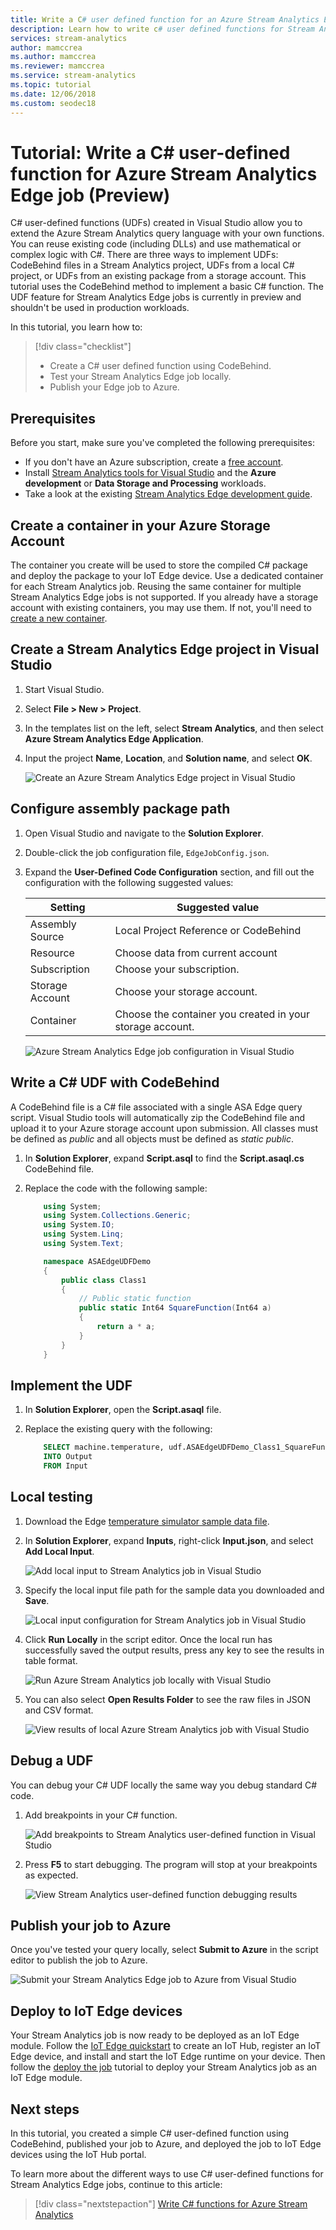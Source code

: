 ```yaml
---
title: Write a C# user defined function for an Azure Stream Analytics Edge job in Visual Studio (Preview)
description: Learn how to write c# user defined functions for Stream Analytics Edge jobs in Visual Studio.
services: stream-analytics
author: mamccrea
ms.author: mamccrea
ms.reviewer: mamccrea
ms.service: stream-analytics
ms.topic: tutorial
ms.date: 12/06/2018
ms.custom: seodec18
---
```


# Tutorial: Write a C# user-defined function for Azure Stream Analytics Edge job (Preview)

C# user-defined functions (UDFs) created in Visual Studio allow you to extend the Azure Stream Analytics query language with your own functions. You can reuse existing code (including DLLs) and use mathematical or complex logic with C#. There are three ways to implement UDFs: CodeBehind files in a Stream Analytics project, UDFs from a local C# project, or UDFs from an existing package from a storage account. This tutorial uses the CodeBehind method to implement a basic C# function. The UDF feature for Stream Analytics Edge jobs is currently in preview and shouldn't be used in production workloads.

In this tutorial, you learn how to:

> [!div class="checklist"]
> * Create a C# user defined function using CodeBehind.
> * Test your Stream Analytics Edge job locally.
> * Publish your Edge job to Azure.

## Prerequisites

Before you start, make sure you've completed the following prerequisites:

* If you don't have an Azure subscription, create a [free account](https://azure.microsoft.com/free/?WT.mc_id=A261C142F).
* Install [Stream Analytics tools for Visual Studio](stream-analytics-tools-for-visual-studio-install.md) and the **Azure development** or **Data Storage and Processing** workloads.
* Take a look at the existing [Stream Analytics Edge development guide](stream-analytics-tools-for-visual-studio-edge-jobs.md).

## Create a container in your Azure Storage Account

The container you create will be used to store the compiled C# package and deploy the package to your IoT Edge device. Use a dedicated container for each Stream Analytics job. Reusing the same container for multiple Stream Analytics Edge jobs is not supported. If you already have a storage account with existing containers, you may use them. If not, you'll need to [create a new container](https://docs.microsoft.com/azure/storage/blobs/storage-quickstart-blobs-portal). 

## Create a Stream Analytics Edge project in Visual Studio

1. Start Visual Studio.

2. Select **File > New > Project**.

3. In the templates list on the left, select **Stream Analytics**, and then select **Azure Stream Analytics Edge Application**.

4.  Input the project **Name**, **Location**, and **Solution name**, and select **OK**.

    ![Create an Azure Stream Analytics Edge project in Visual Studio](./media/stream-analytics-edge-csharp-udf/stream-analytics-create-edge-app.png)

## Configure assembly package path

1. Open Visual Studio and navigate to the **Solution Explorer**.

2. Double-click the job configuration file, `EdgeJobConfig.json`.

3. Expand the **User-Defined Code Configuration** section, and fill out the configuration with the following suggested values:

    |**Setting**  |**Suggested value**  |
    |---------|---------|
    |Assembly Source  |  Local Project Reference or CodeBehind   |
    |Resource  |  Choose data from current account   |
    |Subscription  |  Choose your subscription.   |
    |Storage Account  |  Choose your storage account.   |
    |Container  |  Choose the container you created in your storage account.   |

    ![Azure Stream Analytics Edge job configuration in Visual Studio](./media/stream-analytics-edge-csharp-udf/stream-analytics-edge-job-config.png)


## Write a C# UDF with CodeBehind
A CodeBehind file is a C# file associated with a single ASA Edge query script. Visual Studio tools will automatically zip the CodeBehind file and upload it to your Azure storage account upon submission. All classes must be defined as *public* and all objects must be defined as *static public*.

1. In **Solution Explorer**, expand **Script.asql** to find the **Script.asaql.cs** CodeBehind file.

2. Replace the code with the following sample:

    ```csharp
        using System; 
        using System.Collections.Generic; 
        using System.IO; 
        using System.Linq; 
        using System.Text; 
    
        namespace ASAEdgeUDFDemo 
        { 
            public class Class1 
            { 
                // Public static function 
                public static Int64 SquareFunction(Int64 a) 
                { 
                    return a * a; 
                } 
            } 
        } 
    ```

## Implement the UDF

1. In **Solution Explorer**, open the **Script.asaql** file.

2. Replace the existing query with the following:

    ```sql
        SELECT machine.temperature, udf.ASAEdgeUDFDemo_Class1_SquareFunction(try_cast(machine.temperature as bigint))
        INTO Output
        FROM Input 
    ```

## Local testing

1. Download the Edge [temperature simulator sample data file](https://raw.githubusercontent.com/Azure/azure-stream-analytics/master/Sample%20Data/TemperatureSampleData.json).

2. In **Solution Explorer**, expand **Inputs**, right-click **Input.json**, and select **Add Local Input**.

   ![Add local input to Stream Analytics job in Visual Studio](./media/stream-analytics-edge-csharp-udf/stream-analytics-add-local-input.png)

3. Specify the local input file path for the sample data you downloaded and **Save**.

    ![Local input configuration for Stream Analytics job in Visual Studio](./media/stream-analytics-edge-csharp-udf/stream-analytics-local-input-config.png)

4. Click **Run Locally** in the script editor. Once the local run has successfully saved the output results, press any key to see the results in table format. 

    ![Run Azure Stream Analytics job locally with Visual Studio](./media/stream-analytics-edge-csharp-udf/stream-analytics-run-locally.png)

5. You can also select **Open Results Folder** to see the raw files in JSON and CSV format.

    ![View results of local Azure Stream Analytics job with Visual Studio](./media/stream-analytics-edge-csharp-udf/stream-analytics-view-local-results.png)

## Debug a UDF
You can debug your C# UDF locally the same way you debug standard C# code. 

1. Add breakpoints in your C# function.

    ![Add breakpoints to Stream Analytics user-defined function in Visual Studio](./media/stream-analytics-edge-csharp-udf/stream-analytics-udf-breakpoints.png)

2. Press **F5** to start debugging. The program will stop at your breakpoints as expected.

    ![View Stream Analytics user-defined function debugging results](./media/stream-analytics-edge-csharp-udf/stream-analytics-udf-debug.png)

## Publish your job to Azure
Once you've tested your query locally, select **Submit to Azure** in the script editor to publish the job to Azure.

![Submit your Stream Analytics Edge job to Azure from Visual Studio](./media/stream-analytics-edge-csharp-udf/stream-analytics-udf-submit-job.png)

## Deploy to IoT Edge devices
Your Stream Analytics job is now ready to be deployed as an IoT Edge module. Follow the [IoT Edge quickstart](https://docs.microsoft.com/azure/iot-edge/quickstart) to create an IoT Hub, register an IoT Edge device, and install and start the IoT Edge runtime on your device. Then follow the [deploy the job](https://docs.microsoft.com/azure/iot-edge/tutorial-deploy-stream-analytics#deploy-the-job) tutorial to deploy your Stream Analytics job as an IoT Edge module. 

## Next steps

In this tutorial, you created a simple C# user-defined function using CodeBehind, published your job to Azure, and deployed the job to IoT Edge devices using the IoT Hub portal. 

To learn more about the different ways to use C# user-defined functions for Stream Analytics Edge jobs, continue to this article:

> [!div class="nextstepaction"]
> [Write C# functions for Azure Stream Analytics](stream-analytics-edge-csharp-udf-methods.md)
